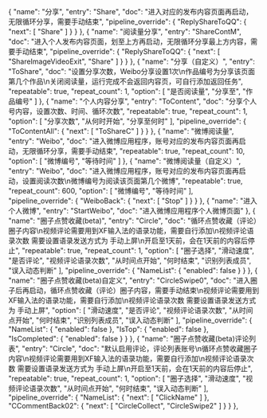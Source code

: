 {
    "name": "分享",
    "entry": "Share",
    "doc": "进入对应的发布内容页面再启动，无限循环分享，需要手动结束",
    "pipeline_override": {
        "ReplyShareToQQ": {
            "next": [
                "Share"
            ]
        }
    }
},
{
    "name": "阅读量分享",
    "entry": "ShareContM",
    "doc": "进入个人发布内容页面，划至上方再启动，无限循环分享最上方内容，需要手动结束",
    "pipeline_override": {
        "ReplyShareToQQ": {
            "next": [
                "ShareImageVideoExit",
                "Share"
            ]
        }
    }
},
{
    "name": "分享（自定义）",
    "entry": "ToShare",
    "doc": "设置分享次数，Weibo分享设置1次\n作品编号为分享该页面第几个作品\n关闭阅读量，运行完成不会返回内容页，可自行添加返回任务",
    "repeatable": true,
    "repeat_count": 1,
    "option": [
        "是否阅读量",
        "分享至",
        "作品编号"
    ]
},
{
    "name": "个人内容分享",
    "entry": "ToContent",
    "doc": "分享个人号内容，设置次数、时间、循环次数",
    "repeatable": true,
    "repeat_count": 1,
    "option": [
        "分享次数",
        "从何时开始",
        "分享至何时"
    ],
    "pipeline_override": {
        "ToContentAll": {
            "next": [
                "ToShareC"
            ]
        }
    }
},
{
    "name": "微博阅读量",
    "entry": "Weibo",
    "doc": "进入微博应用程序，账号对应的发布内容页面再启动，无限循环分享，需要手动结束",
    "repeatable": true,
    "repeat_count": 10,
    "option": [
        "微博编号",
        "等待时间"
    ]
},
{
    "name": "微博阅读量（自定义）",
    "entry": "Weibo",
    "doc": "进入微博应用程序，账号对应的发布内容页面再启动，设置阅读次数\n微博编号为阅读该页面第几个微博",
    "repeatable": true,
    "repeat_count": 600,
    "option": [
        "微博编号",
        "等待时间"
    ],
    "pipeline_override": {
        "WeiboBack": {
            "next": [
                "Stop"
            ]
        }
    }
},
{
    "name": "进入个人微博",
    "entry": "StartWeibo",
    "doc": "进入微博应用程序个人微博页面"
},
{
            "name": "圈子点赞收藏(beta)",
            "entry": "Circle",
            "doc": "循环点赞收藏（评论）圈子内容\n视频评论需要用到XF输入法的语录功能，需要自行添加\n视频评论语录次数 需要设置语录发送方式为 手动上屏\n开启至1天前，会在1天前的内容后停止",
            "repeatable": true,
            "repeat_count": 1,
            "option": [
                "圈子选择",
                "滑动速度",
                "是否评论",
                "视频评论语录次数",
                "从时间点开始",
                "何时结束",
                "识别列表成员",
                "误入动态判断"
            ],
            "pipeline_override": {
                "NameList": {
                    "enabled": false
                }
            }
        },
        {
            "name": "圈子点赞收藏(beta)自定义",
            "entry": "CircleSwipe0",
            "doc": "进入圈子后再启动，循环点赞收藏（评论）圈子内容，需要手动结束\n视频评论需要用到XF输入法的语录功能，需要自行添加\n视频评论语录次数 需要设置语录发送方式为 手动上屏",
            "option": [
                "滑动速度",
                "是否评论",
                "视频评论语录次数",
                "从时间点开始",
                "何时结束",
                "识别列表成员",
                "误入动态判断"
            ],
            "pipeline_override": {
                "NameList": {
                    "enabled": false
                },
                "IsTop": {
                    "enabled": false
                },
                "IsCompleted": {
                    "enabled": false
                }
            }
        },
        {
            "name": "圈子点赞收藏(beta)评论列表",
            "entry": "Circle",
            "doc": "默认启用评论，评论列表账号\n循环点赞收藏圈子内容\n视频评论需要用到XF输入法的语录功能，需要自行添加\n视频评论语录次数 需要设置语录发送方式为 手动上屏\n开启至1天前，会在1天前的内容后停止",
            "repeatable": true,
            "repeat_count": 1,
            "option": [
                "圈子选择",
                "滑动速度",
                "视频评论语录次数",
                "从时间点开始",
                "何时结束",
                "误入动态判断"
            ],
            "pipeline_override": {
                "NameList": {
                    "next": [
                        "ClickName"
                    ]
                },
                "CCommentBack02": {
                    "next": [
                        "CircleCollect",
                        "CircleSwipe2"
                    ]
                }
            }
        },